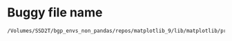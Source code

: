 # Buggy file name

```text
/Volumes/SSD2T/bgp_envs_non_pandas/repos/matplotlib_9/lib/matplotlib/projections/polar.py
```
